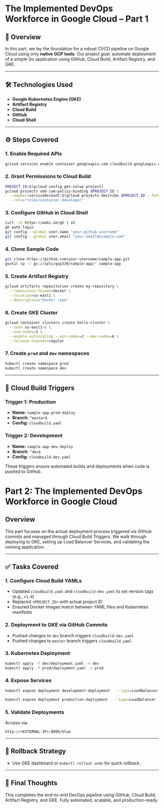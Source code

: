 # The Implemented DevOps Workforce in Google Cloud – Part 1

## 🚀 Overview

In this part, we lay the foundation for a robust CI/CD pipeline on Google Cloud using only **native GCP tools**. Our project goal: automate deployment of a simple Go application using GitHub, Cloud Build, Artifact Registry, and GKE.

---

## 🛠️ Technologies Used

- **Google Kubernetes Engine (GKE)**
- **Artifact Registry**
- **Cloud Build**
- **GitHub**
- **Cloud Shell**

---

## ⚙️ Steps Covered

### 1. Enable Required APIs
```bash
gcloud services enable container.googleapis.com cloudbuild.googleapis.com
```

### 2. Grant Permissions to Cloud Build
```bash
PROJECT_ID=$(gcloud config get-value project)
gcloud projects add-iam-policy-binding $PROJECT_ID \
  --member=serviceAccount:$(gcloud projects describe $PROJECT_ID --format="value(projectNumber)")@cloudbuild.gserviceaccount.com \
  --role="roles/container.developer"
```

### 3. Configure GitHub in Cloud Shell
```bash
curl -sS https://webi.sh/gh | sh
gh auth login
git config --global user.name "your-github-username"
git config --global user.email "your-email@example.com"
```

### 4. Clone Sample Code
```bash
git clone https://github.com/your-username/sample-app.git
gsutil cp -r gs://spls/gsp330/sample-app/* sample-app
```

### 5. Create Artifact Registry
```bash
gcloud artifacts repositories create my-repository \
  --repository-format=docker \
  --location=us-east1 \
  --description="Docker repo"
```

### 6. Create GKE Cluster
```bash
gcloud container clusters create hello-cluster \
  --zone us-east1-c \
  --num-nodes=3 \
  --enable-autoscaling --min-nodes=2 --max-nodes=6 \
  --release-channel=regular
```

### 7. Create `prod` and `dev` namespaces
```bash
kubectl create namespace prod
kubectl create namespace dev
```

---

## 🧪 Cloud Build Triggers

### Trigger 1: Production
- **Name:** `sample-app-prod-deploy`
- **Branch:** `^master$`
- **Config:** `cloudbuild.yaml`

### Trigger 2: Development
- **Name:** `sample-app-dev-deploy`
- **Branch:** `^dev$`
- **Config:** `cloudbuild-dev.yaml`

These triggers ensure automated builds and deployments when code is pushed to GitHub.


# Part 2: The Implemented DevOps Workforce in Google Cloud

## Overview
This part focuses on the actual deployment process triggered via GitHub commits and managed through Cloud Build Triggers. We walk through deploying to GKE, setting up Load Balancer Services, and validating the running application.

---

## ✅ Tasks Covered

### 1. Configure Cloud Build YAMLs
- Updated `cloudbuild.yaml` and `cloudbuild-dev.yaml` to set version tags (e.g., `v1.0`)
- Replaced `<PROJECT_ID>` with actual project ID
- Ensured Docker images match between YAML files and Kubernetes manifests

### 2. Deployment to GKE via GitHub Commits
- Pushed changes to `dev` branch triggers `cloudbuild-dev.yaml`
- Pushed changes to `master` branch triggers `cloudbuild.yaml`

### 3. Kubernetes Deployment
```bash
kubectl apply -f dev/deployment.yaml -n dev
kubectl apply -f prod/deployment.yaml -n prod
```

### 4. Expose Services
```bash
kubectl expose deployment development-deployment   --type=LoadBalancer   --name=dev-deployment-service   --port=8080   --target-port=8080   -n dev

kubectl expose deployment production-deployment   --type=LoadBalancer   --name=prod-deployment-service   --port=8080   --target-port=8080   -n prod
```

### 5. Validate Deployments
Access via:
```
http://<EXTERNAL-IP>:8080/blue
```

---

## 🧪 Rollback Strategy
- Use GKE dashboard or `kubectl rollout undo` for quick rollback.

---

## 🔗 Final Thoughts
This completes the end-to-end DevOps pipeline using GitHub, Cloud Build, Artifact Registry, and GKE. Fully automated, scalable, and production-ready.
